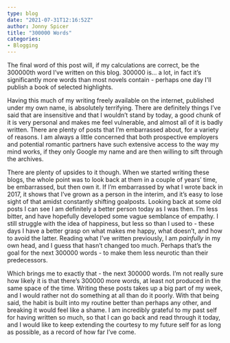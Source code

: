 ```yaml
---
type: blog
date: "2021-07-31T12:16:52Z"
author: Jonny Spicer
title: "300000 Words"
categories:
- Blogging
---
```

The final word of this post will, if my calculations are correct, be the 300000th word I’ve written on this blog. 300000 is… a lot, in fact it’s significantly more words than most novels contain - perhaps one day I'll publish a book of selected highlights.

Having this much of my writing freely available on the internet, published under my own name, is absolutely terrifying. There are definitely things I’ve said that are insensitive and that I wouldn’t stand by today, a good chunk of it is very personal and makes me feel vulnerable, and almost all of it is badly written. There are plenty of posts that I’m embarrassed about, for a variety of reasons. I am always a little concerned that both prospective employers and potential romantic partners have such extensive access to the way my mind works, if they only Google my name and are then willing to sift through the archives.

There are plenty of upsides to it though. When we started writing these blogs, the whole point was to look back at them in a couple of years’ time, be embarrassed, but then own it. If I’m embarrassed by what I wrote back in 2017, it shows that I’ve grown as a person in the interim, and it’s easy to lose sight of that amidst constantly shifting goalposts. Looking back at some old posts I can see I am definitely a better person today as I was then. I’m less bitter, and have hopefully developed some vague semblance of empathy. I still struggle with the idea of happiness, but less so than I used to - these days I have a better grasp on what makes me happy, what doesn’t, and how to avoid the latter. Reading what I’ve written previously, I am *painfully* in my own head, and I guess that hasn’t changed too much. Perhaps that’s the goal for the next 300000 words - to make them less neurotic than their predecessors.

Which brings me to exactly that - the next 300000 words. I’m not really sure how likely it is that there’s 300000 more words, at least not produced in the same space of the time. Writing these posts takes up a big part of my week, and I would rather not do something at all than do it poorly. With that being said, the habit is built into my routine better than perhaps any other, and breaking it would feel like a shame. I am incredibly grateful to my past self for having written so much, so that I can go back and read through it today, and I would like to keep extending the courtesy to my future self for as long as possible, as a record of how far I’ve come.
